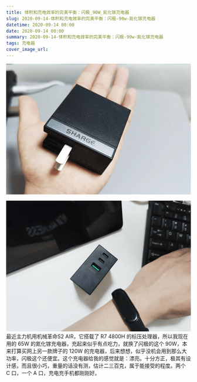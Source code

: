 ```yaml
---
title: 体积和充电效率的完美平衡：闪极_90W_氮化镓充电器
slug: 2020-09-14-体积和充电效率的完美平衡：闪极-90w-氮化镓充电器
datetime: 2020-09-14 00:00
date: 2020-09-14 00:00
summary: 2020-09-14-体积和充电效率的完美平衡：闪极-90w-氮化镓充电器
tags: 充电器
cover_image_url: 
---
```

![92593-r0o7dhvmldj.png](../assets/2019/09/1944711813.png)
<!--more-->
![50540-362kzp4lsft.png](../assets/2019/09/4254034392.png)最近主力机用机械革命S2 AIR，它搭载了 R7 4800H 的标压处理器，所以我现在用的 65W 的氮化镓充电器，充起来似乎有点吃力，就换了闪极的这个 90W，本来打算买网上另一款牌子的 120W 的充电器，后来想想，似乎没机会用到那么大功率，闪极这个还便宜。这个充电器给我的感觉就是：漂亮。十分方正，极其有设计感，而且很小巧，重量的话没有测，估计二三百克，属于能接受的程度。两个 C 口，一个 A 口，充电充手机都刚刚好。